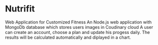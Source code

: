 # Nutrifit
Web Application for Customized Fitness
An Node.js web application with MongoDb database which stores users images in Coudinary cloud
A user can create an account, choose a plan and update his progess daily. The results will be calculated automatically and diplayed in a chart.
